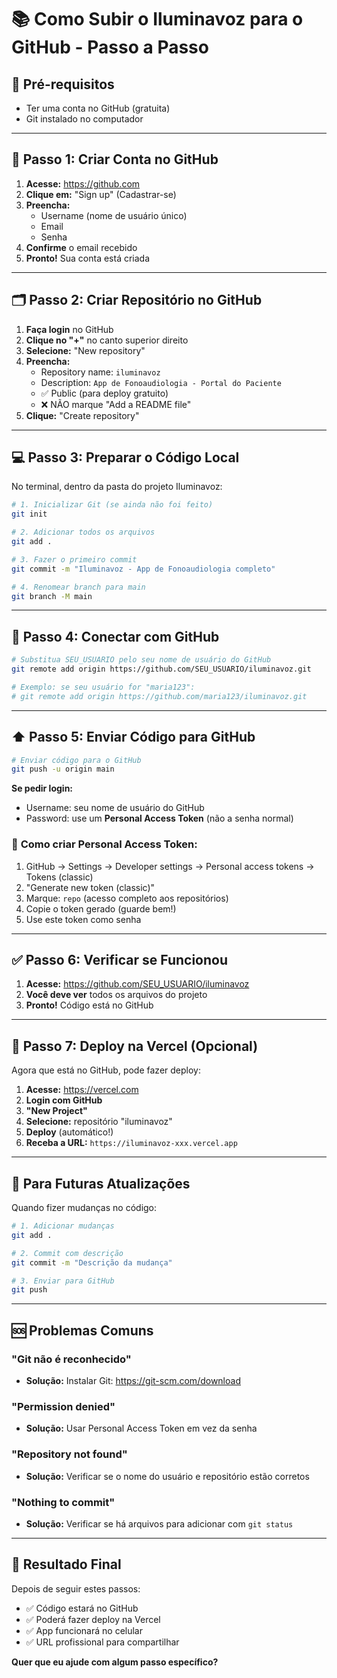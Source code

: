 # 📚 Como Subir o Iluminavoz para o GitHub - Passo a Passo

## 🎯 **Pré-requisitos**
- Ter uma conta no GitHub (gratuita)
- Git instalado no computador

---

## 📝 **Passo 1: Criar Conta no GitHub**

1. **Acesse:** https://github.com
2. **Clique em:** "Sign up" (Cadastrar-se)
3. **Preencha:**
   - Username (nome de usuário único)
   - Email
   - Senha
4. **Confirme** o email recebido
5. **Pronto!** Sua conta está criada

---

## 🗂️ **Passo 2: Criar Repositório no GitHub**

1. **Faça login** no GitHub
2. **Clique no "+"** no canto superior direito
3. **Selecione:** "New repository"
4. **Preencha:**
   - Repository name: `iluminavoz`
   - Description: `App de Fonoaudiologia - Portal do Paciente`
   - ✅ Public (para deploy gratuito)
   - ❌ NÃO marque "Add a README file"
5. **Clique:** "Create repository"

---

## 💻 **Passo 3: Preparar o Código Local**

No terminal, dentro da pasta do projeto Iluminavoz:

```bash
# 1. Inicializar Git (se ainda não foi feito)
git init

# 2. Adicionar todos os arquivos
git add .

# 3. Fazer o primeiro commit
git commit -m "Iluminavoz - App de Fonoaudiologia completo"

# 4. Renomear branch para main
git branch -M main
```

---

## 🔗 **Passo 4: Conectar com GitHub**

```bash
# Substitua SEU_USUARIO pelo seu nome de usuário do GitHub
git remote add origin https://github.com/SEU_USUARIO/iluminavoz.git

# Exemplo: se seu usuário for "maria123":
# git remote add origin https://github.com/maria123/iluminavoz.git
```

---

## ⬆️ **Passo 5: Enviar Código para GitHub**

```bash
# Enviar código para o GitHub
git push -u origin main
```

**Se pedir login:**
- Username: seu nome de usuário do GitHub
- Password: use um **Personal Access Token** (não a senha normal)

### 🔑 **Como criar Personal Access Token:**
1. GitHub → Settings → Developer settings → Personal access tokens → Tokens (classic)
2. "Generate new token (classic)"
3. Marque: `repo` (acesso completo aos repositórios)
4. Copie o token gerado (guarde bem!)
5. Use este token como senha

---

## ✅ **Passo 6: Verificar se Funcionou**

1. **Acesse:** https://github.com/SEU_USUARIO/iluminavoz
2. **Você deve ver** todos os arquivos do projeto
3. **Pronto!** Código está no GitHub

---

## 🚀 **Passo 7: Deploy na Vercel (Opcional)**

Agora que está no GitHub, pode fazer deploy:

1. **Acesse:** https://vercel.com
2. **Login com GitHub**
3. **"New Project"**
4. **Selecione:** repositório "iluminavoz"
5. **Deploy** (automático!)
6. **Receba a URL:** `https://iluminavoz-xxx.vercel.app`

---

## 🔄 **Para Futuras Atualizações**

Quando fizer mudanças no código:

```bash
# 1. Adicionar mudanças
git add .

# 2. Commit com descrição
git commit -m "Descrição da mudança"

# 3. Enviar para GitHub
git push
```

---

## 🆘 **Problemas Comuns**

### **"Git não é reconhecido"**
- **Solução:** Instalar Git: https://git-scm.com/download

### **"Permission denied"**
- **Solução:** Usar Personal Access Token em vez da senha

### **"Repository not found"**
- **Solução:** Verificar se o nome do usuário e repositório estão corretos

### **"Nothing to commit"**
- **Solução:** Verificar se há arquivos para adicionar com `git status`

---

## 📱 **Resultado Final**

Depois de seguir estes passos:
- ✅ Código estará no GitHub
- ✅ Poderá fazer deploy na Vercel
- ✅ App funcionará no celular
- ✅ URL profissional para compartilhar

**Quer que eu ajude com algum passo específico?**
